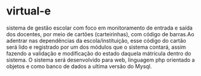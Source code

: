 # virtual-e
sistema de gestão escolar com foco em monitoramento de entrada e saída dos docentes, por meio de cartões (carteirinhas), com código de barras.Ao adentrar nas dependências da escola/instituição, esse código do cartão será lido e registrado por um dos módulos que o sistema contará, assim fazendo a validação e modificação do estado daquela mátricula dentro do sistema.
 O sistema será  desenvolvido para web, linguagem php orientado a objetos e como banco de dados a ultima versão do Mysql.
 
